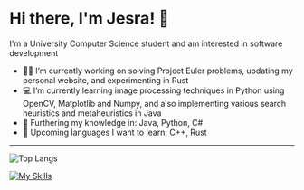 # Hi there, I'm Jesra! 👋

I'm a University Computer Science student and am interested in software development

- 👩‍💻 I’m currently working on solving Project Euler problems, updating my personal website, and experimenting in Rust
- 💻 I’m currently learning image processing techniques in Python using OpenCV, Matplotlib and Numpy, and also implementing various search heuristics and metaheuristics in Java
- 🧠 Furthering my knowledge in: Java, Python, C#
- 🔨 Upcoming languages I want to learn: C++, Rust

---

![Top Langs](https://github-readme-stats.vercel.app/api/top-langs/?username=JesraAli&layout=compact) 

[![My Skills](https://skillicons.dev/icons?i=haskell,c,java,vscode,html,css&theme=dark)](https://skillicons.dev)

